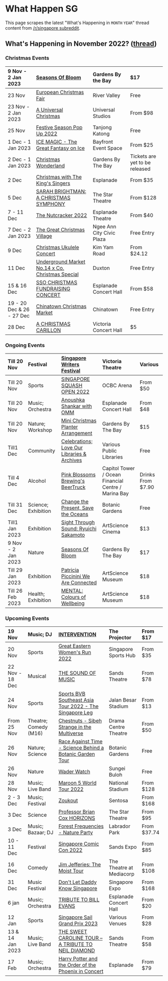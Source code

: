 # What Happen SG

This page scrapes the latest "What's Happening in `MONTH` `YEAR`" thread content from [/r/singapore subreddit](https://www.reddit.com/r/singapore/).

<!-- START HAPPENING -->
## What's Happening in November 2022? ([thread](https://www.reddit.com/r/singapore/comments/yi6svz/whats_happening_in_november_2022/))

### Christmas Events

|9 Nov - 2 Jan 2023|[Seasons Of Bloom](https://www.gardensbythebay.com.sg/en/things-to-do/calendar-of-events/seasons-of-bloom.html)|Gardens By the Bay|$17|
|:-|:-|:-|:-|
|23 Nov|[European Christmas Fair](https://www.eventbrite.sg/e/european-christmas-fair-xmas-market-tickets-439372995457?aff=ebdssbdestsearch&keep_tld=1)|River Valley|Free|
|23 Nov - 2 Jan 2023|[A Universal Christmas](https://www.rwsentosa.com/en/promotions/merry-million-moments/a-universal-christmas)|Universal Studios|From $98|
|25 Nov|[Festive Season Pop Up 2022](https://www.eventbrite.sg/e/festive-season-pop-up-2022-tickets-443087736347?aff=ebdssbdestsearch)|Tanjong Katong|Free|
|1 Dec - 1 Jan 2023|[ICE MAGIC - The Great Fantasy on Ice](https://www.sistic.com.sg/events/icemagic2022)|Bayfront Event Space|From $25|
|2 Dec - 1 Jan 2023|[Christmas Wonderland](https://christmaswonderland.sg/)|Gardens By The Bay|Tickets are yet to be released|
|2 Dec|[Christmas with The King's Singers](https://www.esplanade.com/whats-on/festivals-and-series/festivals/2022/voices-a-festival-of-song/events/christmas-with-the-kings-singers#synopsis)|Esplanade|From $35|
|5 Dec|[SARAH BRIGHTMAN: A CHRISTMAS SYMPHONY](https://www.thestar.sg/event/sarah-brightman-christmas-symphony/)|The Star Theatre|From $128|
|7 - 11 Dec|[The Nutcracker 2022](https://singaporeballet.org/performance/nutcracker22/)|Esplanade Theatre|From $40|
|7 Dec - 2 Jan 2023|[The Great Christmas Village](https://youthopia.sg/read/great-christmas-village-to-return-after-two-year-hiatus-includes-light-displays-live-music-food-stalls/)|Ngee Ann City Civic Plaza|Free Entry|
|9 Dec|[Christmas Ukulele Concert](https://www.eventbrite.sg/e/christmas-ukulele-concert-tickets-423951178387?aff=ebdssbdestsearch)|Kim Yam Road|From $24.12|
|11 Dec|[Underground Market No.14 x Co. Christmas Special](https://www.instagram.com/accounts/login/?next=%2Funderground_mkt%2F&source=omni_redirect)|Duxton|Free Entry|
|15 & 16 Dec|[SSO CHRISTMAS FUNDRAISING CONCERT](https://www.sso.org.sg/orchestra-season/christmas-fundraising-concert)|Esplanade Concert Hall|From $58|
|19 - 20 Dec & 26 - 27 Dec|[Chinatown Christmas Market](https://chinatown.sg/event/chinatown-christmas-market/)|Chinatown|Free Entry|
|28 Dec|[A CHRISTMAS CARILLON](https://www.sso.org.sg/vchpresents/christmas-carillon)|Victoria Concert Hall|$5|

### Ongoing Events

|Till 20 Nov|Festival|[Singapore Writers Festival](https://www.singaporewritersfestival.com/?gclid=EAIaIQobChMIsO6Nx876-gIVTg4rCh1fzwF2EAAYASAAEgKhLPD_BwE)|Victoria Theatre|Various|
|:-|:-|:-|:-|:-|
|Till 20 Nov|Sports|[SINGAPORE SQUASH OPEN 2022](https://www.psaworldtour.com/tournament/marigold-singapore-squash-open-2022/)|OCBC Arena|From $50|
|Till 20 Nov|Music; Orchestra|[Anoushka Shankar with OMM](https://www.esplanade.com/whats-on/festivals-and-series/festivals/2022/kalaa-utsavam/programmes/anoushka-shankar)|Esplanade Concert Hall|From $48|
|Till 20 Nov|Nature; Workshop|[Mini Christmas Planter Arrangement](https://www.gardensbythebay.com.sg/en/things-to-do/calendar-of-events/get-crafty-mini-christmas-planter-arrangement.html)|Gardens By The Bay|$15|
|Till1 Dec|Community|[Celebrations; Love Our Libraries & Archives](https://www.eventbrite.sg/e/celebrations-tickets-431476396517?aff=ebdssbdestsearch)|Various Public Libraries|Free|
|Till 4 Dec|Alcohol|[Pink Blossoms Brewing's BeerTruck](https://pinkblossomsbrewing.com/#home)|Capitol Tower / Ocean Financial Centre / Marina Bay|Drinks From $7.90|
|Till 31 Dec|Science; Exhibition|[Change the Present, Save the Oceans](https://www.nparks.gov.sg/sbg/whats-happening/calendar-of-events/exhibition--change-the-present,-save-the-oceans)|Botanic Gardens|Free|
|Till1 Jan 2023|Exhibition|[Sight Through Sound: Ryuichi Sakamoto](https://www.marinabaysands.com/museum/events/ryuichi-sakamoto.html)|ArtScience Cinema|$13|
|9 Nov - 2 Jan 2023|Nature|[Seasons Of Bloom](https://www.gardensbythebay.com.sg/en/things-to-do/calendar-of-events/seasons-of-bloom.html)|Gardens By The Bay|$17|
|Till 29 Jan 2023|Exhibition|[Patricia Piccinini We Are Connected](https://www.marinabaysands.com/museum/exhibitions/patricia-piccinini.html)|ArtScience Museum|$18|
|Till 26 Feb 2023|Health; Exhibition|[MENTAL: Colours of Wellbeing](https://www.marinabaysands.com/museum/exhibitions/mental.html)|ArtScience Museum|$18|

### Upcoming Events

|19 Nov|Music; DJ|[INTERVENTION](https://theprojector.sg/films-and-events/intervention/)|The Projector|From $17|
|:-|:-|:-|:-|:-|
|20 Nov|Sports|[Great Eastern Women's Run 2022](https://www.greateasternlife.com/greateasternwomensrun/index.html)|Singapore Sports Hub|From $35|
|22 Nov - 18 Dec|Musical|[THE SOUND OF MUSIC](https://www.marinabaysands.com/entertainment/shows/the-sound-of-music.html)|Sands Theatre|From $78|
|24 Nov|Sports|[Sports BVB Southeast Asia Tour 2022 - The Singapore Leg](https://www.sistic.com.sg/events/bvb1122)|Jalan Besar Stadium|From $13|
|From 25 Nov|Theatre; Comedy (M16)|[Chestnuts - Sibeh Strange in the Multiverse](https://www.sistic.com.sg/events/chestnuts1122)|Drama Centre Theatre|From $50|
|26 Nov|Nature; Science|[Race Against Time - Science Behind a Botanic Garden Tour](https://www.nparks.gov.sg/sbg/whats-happening/calendar-of-events/rat-tour-nov)|Botanic Gardens|Free|
|26 Nov|Nature|[Wader Watch](https://www.nparks.gov.sg/activities/events-and-workshops/2022/11/wader-watch-26-nov)|Sungei Buloh|Free|
|28 Nov|Music; Live Band|[Maroon 5 World Tour 2022](https://ticketmaster.sg/activity/detail/22_maroon5)|National Stadium|From $128|
|2 - 3 Dec|Music; Festival|[Zoukout](https://www.zoukout.com/)|Sentosa|From $168|
|3 Dec|Science|[Professor Brian Cox HORIZONS](https://www.thestar.sg/event/professor-brian-cox-horizons-21st-century-space-odyssey-g/)|The Star Theatre|From $95|
|3 Dec|Music; Bazaar; DJ|[Forest Frequencies - Nature Party](https://www.eventbrite.sg/e/forest-frequencies-nature-party-tickets-454648775727?aff=ebdssbdestsearch)|Labrador Park|From $37.74|
|10 - 11 Dec|Festival|[Singapore Comic Con 2022](https://www.singaporecomiccon.com/sgccticketinfo)|Sands Expo|From $85|
|16 Dec|Comedy|[Jim Jefferies: The Moist Tour](https://ticketmaster.sg/activity/detail/22_jimjefferies)|The Theatre at Mediacorp|From $108|
|31 Dec|Music Festival|[Don't Let Daddy Know Singapore](https://sg.bookmyshow.com/e/DLDKSG22)|Singapore Expo|From $168|
|6 jan|Music; Orchestra|[TRIBUTE TO BILL EVANS](https://www.sso.org.sg/orchestra-season/sso-pops-tribute-to-bill-evans)|Esplanade Concert Hall|From $20|
|12 Jan|Sports|[Singapore Sail Grand Prix 2023](https://ticketmaster.sg/activity/detail/23_sailgp2023)|Various Venues|From $28|
|13 & 14 Jan 2023|Music; Live Band|[THE SWEET CAROLINE TOUR – A TRIBUTE TO NEIL DIAMOND](https://www.marinabaysands.com/entertainment/shows/the-sweet-caroline-tour.html)|Sands Theatre|From $58|
|17 Feb|Music; Orchestra|[Harry Potter and the Order of the Phoenix in Concert](https://www.sistic.com.sg/events/harry0223)|Esplanade|From $79|

&#x200B;
<!-- END HAPPENING -->